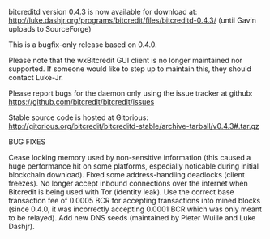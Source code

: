 bitcreditd version 0.4.3 is now available for download at:
http://luke.dashjr.org/programs/bitcredit/files/bitcreditd-0.4.3/ (until Gavin uploads to SourceForge)

This is a bugfix-only release based on 0.4.0.

Please note that the wxBitcredit GUI client is no longer maintained nor supported. If someone would like to step up to maintain this, they should contact Luke-Jr.

Please report bugs for the daemon only using the issue tracker at github:
https://github.com/bitcredit/bitcredit/issues

Stable source code is hosted at Gitorious:
http://gitorious.org/bitcredit/bitcreditd-stable/archive-tarball/v0.4.3#.tar.gz

BUG FIXES

Cease locking memory used by non-sensitive information (this caused a huge performance hit on some platforms, especially noticable during initial blockchain download).
Fixed some address-handling deadlocks (client freezes).
No longer accept inbound connections over the internet when Bitcredit is being used with Tor (identity leak).
Use the correct base transaction fee of 0.0005 BCR for accepting transactions into mined blocks (since 0.4.0, it was incorrectly accepting 0.0001 BCR which was only meant to be relayed).
Add new DNS seeds (maintained by Pieter Wuille and Luke Dashjr).

